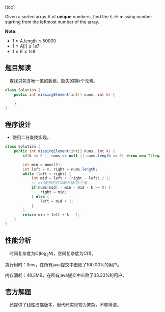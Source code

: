 [toc]

Given a sorted array A of **unique** numbers, find the `K-th` missing number starting from the leftmost number of the array.



**Note:**

* $1 \le \text{A.length} \le 50000$
* $1 \le \text{A[i]} \le 1e7$
* $1 \le K \le 1e8$



## 题目解读

&emsp;查找只包含唯一值的数组，缺失的第$k$个元素。

```java
class Solution {
    public int missingElement(int[] nums, int k) {

    }
}
```

## 程序设计

* 使用二分查找实现。

```java
class Solution {
    public int missingElement(int[] nums, int k) {
        if(k <= 0 || nums == null || nums.length == 0) throw new IllegalArgumentException("invalid param");

        int min = nums[0];
        int left = 0, right = nums.length;
        while (left < right) {
            int mid = left + (right - left) / 2;
            // mid前面的区间缺失超过k个值
            if(nums[mid] - min - mid - k >= 0) {
                right = mid;
            } else {
                left = mid + 1;
            }
        }
        return min + left + k - 1;
    }
}
```

## 性能分析

&emsp;时间复杂度为$O(\log_2N)$，空间复杂度为$O(1)$。

执行用时：0ms，在所有java提交中击败了100.00%的用户。

内存消耗：48.3MB，在所有java提交中击败了33.33%的用户。

## 官方解题

&emsp;还提供了线性扫描版本，但代码实现较为繁杂，不够简洁。